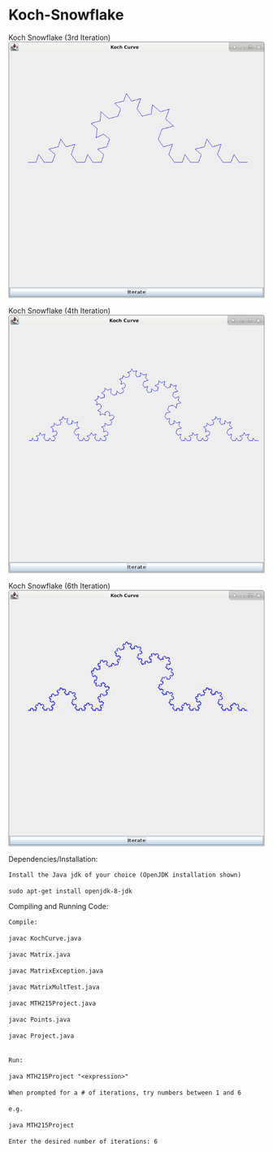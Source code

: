 # Koch-Snowflake


Koch Snowflake (3rd Iteration)
![](readmeImages/3IterationsDemo.png)


Koch Snowflake (4th Iteration)
![](readmeImages/4IterationsDemo.png)


Koch Snowflake (6th Iteration)
![](readmeImages/6IterationsDemo.png)


Dependencies/Installation:

	Install the Java jdk of your choice (OpenJDK installation shown)

	sudo apt-get install openjdk-8-jdk
	
Compiling and Running Code:

	Compile:
	
	javac KochCurve.java
	
	javac Matrix.java
	
	javac MatrixException.java
	
	javac MatrixMultTest.java
	
	javac MTH215Project.java
	
	javac Points.java
	
	javac Project.java
	
	
	Run:
	
	java MTH215Project "<expression>"
	
	When prompted for a # of iterations, try numbers between 1 and 6
	
	e.g.
	
	java MTH215Project
	
	Enter the desired number of iterations: 6
	

	
